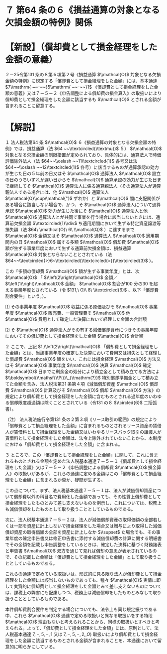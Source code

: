 # ７ 第64 条の６《損益通算の対象となる欠損金額の特例》関係

# 【新設】（償却費として損金経理をした金額の意義）

２－25令第131 条の８第６項第２号《損益通算 $\\mathcal{O}$ 対象となる欠損金額の特例》に規定する「償却費として損金経理をした金額」には、基本通達 $7\\mathrm{ ~~-~~}5\\mathrm{ ~~-~~}1$ 《償却費として損金経理をした金額の意義》又は７－５－２《申告調整による償却費の損金算入》の取扱いにより償却費として損金経理をした金額に該当するも $\\mathcal{O}$ とされる金額が含まれることに留意する。

# 【解説】

１ 法人税法第64 条 $\\mathcal{O}$ ６《損益通算の対象となる欠損金額の特例》では、損益通算（法 $64 ~~\\textcircled{\\textmu})$ ５） $\\mathcal{O}$ 対象となる欠損金額の制限措置が定められており、具体的には、通算法人で時価評価除外法人（法 $64~~\\oslash ~~11\\textcircled{1}$ 各号又は法 $64~~\\oslash ~~12\\textcircled{1}$ 各号）に該当するものが通算承認の効力が生じた日の５年前の日又はそ $\\mathcal{O}$ 通算法人 $\\mathcal{O}$ 設立の日のうちいずれか遅い日からそ $\\mathcal{O}$ 通算承認の効力が生じた日まで継続してそ $\\mathcal{O}$ 通算法人に係る通算親法人（その通算法人が通算親法人である場合には、他 $\\mathcal{O}$ 通算法人 $\\mathcal{O}\\cup\\mathcal{"}$ ずれか）と $\\mathcal{O}$ 間に支配関係がある場合に該当しない場合で、かつ、そ $\\mathcal{O}$ 通算法人について通算承認 $\\mathcal{O}$ 効力が生じた後にそ $\\mathcal{O}$ 通算法人と他 $\\mathcal{O}$ 通算法人とが共同で事業を行う場合に該当しないときには、通算前欠損金額 $\\textcircled{1}\\div$ ち適用期間において生ずる特定資産譲渡等損失額（法 $64\ \\mathcal{O}\ 6\ \\mathcal{Q}$ ）に達するまで $\\mathcal{O}$ 金額又はそ $\\mathcal{O}$ 通算法人 $\\mathcal{O}$ 適用期間内の日 $\\mathcal{O}$ 属する多額 $\\mathcal{O}$ 償却費 $\\mathcal{O}$ 額が生ずる事業年度において生ずる通算前欠損金額は、損益通算 $\\mathcal{O}$ 対象とならないこととされている（法 $64~~\\textcircled{>}6~\\textcircled{\\textcircled{>}}\\textcircled{3}$ ）。

この「多額の償却費 $\\mathcal{O}$ 額が生ずる事業年度」とは、次 $\\mathcal{O}$ 「 $\\left(2\\right)\\mathcal{O}$ 金額／ $\\left(1\\right)\\mathcal{O}$ 金額」 $\\mathcal{O}$ 割合が100 分の30 を超える事業年度とされている（令 $131,\ O)\ 8\ \\textcircled{6}$ 、以下「償却費割合要件」という。）。

⑴ その事業年度 $\\mathcal{O}$ 収益に係る原価及びそ $\\mathcal{O}$ 事業年度 $\\mathcal{O}$ 販売費、一般管理費そ $\\mathcal{O}$ 他 $\\mathcal{O}$ 費用として確定した決算において経理した金額の合計額

⑵ そ $\\mathcal{O}$ 通算法人がその有する減価償却資産につきその事業年度においてその償却費として損金経理をした金額 $\\mathcal{O}$ 合計額

２ ここで、上記 $1,\\left(2\\right)\\mathcal{O}$ 「償却費として損金経理をした金額」とは、当該事業年度の確定した決算において費用又は損失として経理した償却費 $\\mathcal{O}$ 額をいい、これには損金経理 $\\mathcal{O}$ 方法又はそ $\\mathcal{O}$ 事業年度 $\\mathcal{O}$ 決算 $\\mathcal{O}$ 確定 $\\mathcal{O}$ 日までに剰余金の処分により積立金として積み立てる方法によ $\\boldsymbol{\\mathsf{\\Pi}}\_{\\mathrm{?}}$ 特別償却準備金として積み立てた金額を含み、法人税法第31 条第４項《減価償却資産 $\\mathcal{O}$ 償却費 $\\mathcal{O}$ 計算及びそ $\\mathcal{O}$ 償却 $\\mathcal{O}$ 方法》の規定により償却費として損金経理をした金額に含むものとされる過年度のいわゆる償却限度超過額は除くこととされている（令131 の８ $\\circled{6}$ 二括弧書）。

（注） 法人税法施行令第131 条の２第３項《リース取引の範囲》の規定により「償却費として損金経理をした金額」に含まれるものとされるリース資産の賃借人が賃借料として損金経理をした金額又はいわゆるリースバック取引の譲渡人が賃借料として損金経理をした金額は、法令上除外されていないことから、本制度における「償却費として損金経理をした金額」に含まれる。

３ ところで、この「償却費として損金経理をした金額」に関して、これに含まれるものとされる金額を定めた法人税基本通達７－５－１《償却費として損金経理をした金額》又は７－５－２《申告調整による償却費 $\\mathcal{O}$ 損金算入》の取扱いがあるが、これらの通達に定める金額はこの「償却費として損金経理をした金額」に含まれるか否か、疑問が生ずる。

この点について、まず、法人税基本通達７－５－１は、法人が減価償却資産について償却費以外の科目名で費用化した金額であっても、その性質上償却費として損金経理をしたものとみて差し支えないものを例示し、これについては、税務上も減価償却をしたものとして取り扱うこととしているものである。

次に、法人税基本通達７－５－２は、法人が減価償却資産の取得価額の全部若しくは一部を資産に計上しないで損金経理をした場合又は贈与により取得した減価償却資産の取得価額の全部を資産に計上しなか $\\supset$ た場合でも、その事業年度の確定申告書又は修正申告書に添付する減価償却費の計算に関する明細書でその金額を記載し申告調整をしているときは、確定した決算に基づく財務諸表と申告書 $\\mathcal{O}$ 双方を通じて見れば償却の意思が表示されているので、その記載した金額は「償却費として損金経理をした金額」として取り扱うこととしているものである。

これらの通達で定めている取扱いは、形式的に見る限り法人が償却費として損金経理をした金額には該当しないものであっても、種々 $\\mathcal{O}$ 実情に即して実質的に償却費として損金経理をした金額とみて差し支えないものについては、課税上の弊害にも配慮しつつ、税務上は減価償却をしたものとみなして取り扱うこととしているものである。

本件償却費割合要件を判定する場合についても、法令上も同じ規定振りである中、これら $\\mathcal{O}$ 通達で定める取扱いと異なる取扱いをする特段 $\\mathcal{O}$ 理由もないと考えられることから、同様の取扱いとすべきと考えられる。よって、「償却費として損金経理をした金額」には、原則として、法人税基本通達 $7,-,5,-,1$ 又は $7,-,5,-,2,,O)$ 取扱いにより償却費として損金経理をした金額に該当するものとされる金額が含まれることを、本通達において留意的に明らかにしている。